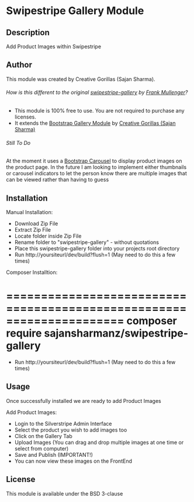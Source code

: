 # Swipestripe Gallery Module

## Description
Add Product Images within Swipestripe

## Author
This module was created by Creative Gorillas (Sajan Sharma). 

###### How is this different to the original [swipestripe-gallery](https://github.com/swipestripe/silverstripe-swipestripe-gallery) by [Frank Mullenger](https://github.com/frankmullenger)?
- This module is 100% free to use. You are not required to purchase any licenses.
- It extends the [Bootstrap Gallery Module](https://github.com/sajansharmanz/silverstripe-bootstrap-gallery) by [Creative Gorillas (Sajan Sharma)](https://github.com/sajansharmanz)

###### Still To Do
At the moment it uses a [Bootstrap Carousel](http://getbootstrap.com) to display product images on the product page. In the future I am looking to implement either thumbnails or carousel indicators to let the person know there are multiple images that can be viewed rather than having to guess

## Installation
Manual Installation:
- Download Zip File
- Extract Zip File
- Locate folder inside Zip File
- Rename folder to "swipestripe-gallery" - without quotations
- Place this swipestripe-gallery folder into your projects root directory
- Run http://yoursiteurl/dev/build?flush=1 (May need to do this a few times)

Composer Installtion:

=====================================================================
	composer require sajansharmanz/swipestripe-gallery
=====================================================================

- Run http://yoursiteurl/dev/build?flush=1 (May need to do this a few times)

## Usage
Once successfully installed we are ready to add Product Images

Add Product Images:

- Login to the Silverstripe Admin Interface
- Select the product you wish to add images too
- Click on the Gallery Tab
- Upload Images (You can drag and drop multiple images at one time or select from computer)
- Save and Publish (IMPORTANT!)
- You can now view these images on the FrontEnd

## License
This module is available under the BSD 3-clause